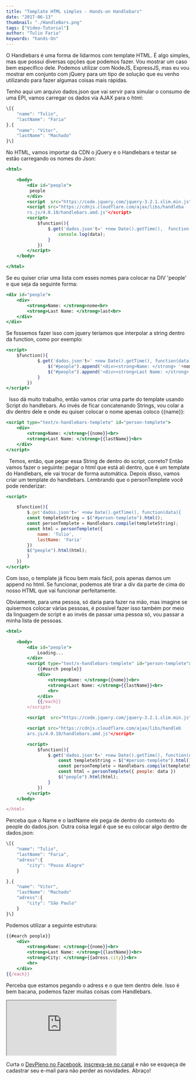 ```yaml
---
title: "Template HTML simples - Hands-on Handlebars"
date: "2017-06-13"
thumbnail: "./HandleBars.png"
tags: ["Video-Tutorial"]
author: "Tulio Faria"
keywords: "hands-On"
---
```



O Handlebars é uma forma de lidarmos com template HTML. É algo simples, mas que possui diversas opções que podemos fazer. Vou mostrar um caso bem específico dele. Podemos utilizar com NodeJS, ExpressJS, mas eu vou mostrar em conjunto com jQuery para um tipo de solução que eu venho utilizando para fazer algumas coisas mais rápidas.

 Tenho aqui um arquivo dados.json que vai servir para simular o consumo de uma EPI, vamos carregar os dados via AJAX para o html:  

```jsx {numberLines: true}
\[{
    "name": "Tulio",
    "lastName": "Faria"
},{
    "name": "Vitor",
    "lastName": "Machado"
}\]
```

No HTML, vamos importar da CDN o jQuery e o Handlebars e testar se estão carregando os nomes do Json:  

```jsx {numberLines: true}
<html>

    <body>
        <div id="people">
         people
        </div>
        <script  src="https://code.jquery.com/jquery-3.2.1.slim.min.js"></script>
        <script src="https://cdnjs.cloudflare.com/ajax/libs/handleba
        rs.js/4.0.10/handlebars.amd.js"</script>
        <script>
            $function(){
                $.get('dados.json't=' +new Date().getTime(),  function(data){
                    console.log(data);
                }
            })
        </script>
    </body>

</html>
```

Se eu quiser criar uma lista com esses nomes para colocar na DIV 'people' e que seja da seguinte forma:  


```jsx {numberLines: true}
<div id="people">
    <div>
        <strong>Name: </strong>nome<br>
        <strong>Last Name: </strong>last<br>
    </div>
</div>
```

Se fossemos fazer isso com jquery teríamos que interpolar a string dentro da function, como por exemplo:  

```jsx {numberLines: true}
<script>
    $function(){
            $.get('dados.json't=' +new Date().getTime(), function(data){
                $("#people").append('<div><strong>Name: </strong> '+nome)
                $("#people").append('<div><strong>Last Name: </strong> '+last)
            }
        })
</script>
```

  Isso dá muito trabalho, então vamos criar uma parte do template usando Script do handlebars. Ao invés de ficar concatenando Strings, vou colar a div dentro dele e onde eu quiser colocar o nome apenas coloco {{name}}:  

```jsx {numberLines: true}
<script type="text/x-handlebars-templete" id="person-templete">
    <div>
        <strong>Name: </strong>{{nome}}<br>
        <strong>Last Name: </strong>{{lastName}}<br>
    </div>
</script>
```

  Temos, então, que pegar essa String de dentro do script, correto? Então vamos fazer o seguinte: pegar o html que está ali dentro, que é um template do Handlebars, ele vai trocar de forma automática. Depois disso, vamos criar um template do handlebars. Lembrando que o personTemplete você pode renderizar:

```jsx {numberLines: true}
<script>

    $function(){
        $.get'dados.json't=' +new Date().getTime(), function(data){
        const templeteString = $("#person-templete").html();
        const personTemplete = Handlebars.compile(templeteString);
        const html = personTemplete({
            name: 'Tulio',
            lastName: 'Faria'
        })
        $("people").html(html);
        }
    })
</script>
```

Com isso, o template já ficou bem mais fácil, pois apenas damos um append no html. Se funcionar, podemos até tirar a div da parte de cima do nosso HTML que vai funcionar perfeitamente. 

Obviamente, para uma pessoa, só daria para fazer na mão, mas imagine se quisermos colocar várias pessoas, é possível fazer isso também por meio da linguagem de script e ao invés de passar uma pessoa só, vou passar a minha lista de pessoas.  

```jsx {numberLines: true}
<html>

    <body>
        <div id="people">
            Loading...
        </div>
        <script type="text/x-handlebars-templete" id="person-templete">
            {{#earch people}}
            <div>
                <strong>Name: </strong>{{nome}}<br>
                <strong>Last Name: </strong>{{lastName}}<br>
                <hr>
            </div>
            {{/each}}
        </script>

        <script  src="https://code.jquery.com/jquery-3.2.1.slim.min.js"></script>

        <script src="https://cdnjs.cloudflare.com/ajax/libs/handleb
        ars.js/4.0.10/handlebars.amd.js"</script>

        <script>
            $function(){
                $.get('dados.json't=' +new Date().getTime(), function(data){
                    const templeteString = $("#person-templete").html();
                    const personTemplete = Handlebars.compile(templeteString);
                    const html = personTemplete({ people: data })
                    $("people").html(html);
                }
            })
        </script>
    </body>

</html>
```
Perceba que o Name e o lastName ele pega de dentro do contexto do people do dados.json. Outra coisa legal é que se eu colocar algo dentro de dados.json:  

```jsx {numberLines: true}
\[{
    "name": "Tulio",
    "lastName": "Faria",
    "adress":{
        "city": "Pouso Alegre"
    }

},{
    "name": "Vitor",
    "lastName": "Machado"
    "adress":{
        "city": "São Paulo"
    }
}\]
```

Podemos utilizar a seguinte estrutura:  

```jsx {numberLines: true}
{{#earch people}}
    <div>
        <strong>Name: </strong>{{nome}}<br>
        <strong>Last Name: </strong>{{lastName}}<br>
        <strong>City: </strong>{{adress.city}}<br>
        <hr>
    </div>
{{/each}}
```

Perceba que estamos pegando o adress e o que tem dentro dele. Isso é bem bacana, podemos fazer muitas coisas com Handlebars. 

<div class="embed-responsive embed-responsive-16by9 mb-4">
  <iframe class="embed-responsive-item" src="https://www.youtube.com/embed/-bJl1zBJbFU" allowfullscreen></iframe>
</div>

Curta o [DevPleno no Facebook](https://www.facebook.com/devpleno), [inscreva-se no canal](https://www.youtube.com/devplenocom) e não se esqueça de cadastrar seu e-mail para não perder as novidades. Abraço!